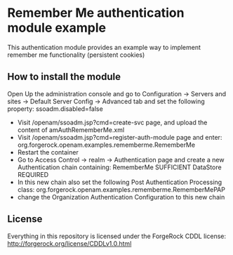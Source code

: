 # Remember Me authentication module example

This authentication module provides an example way to implement remember me functionality (persistent cookies)

## How to install the module

Open Up the administration console and go to Configuration -> Servers and sites -> Default Server Config -> Advanced tab and set the following property:
ssoadm.disabled=false

* Visit /openam/ssoadm.jsp?cmd=create-svc page, and upload the content of amAuthRememberMe.xml
* Visit /openam/ssoadm.jsp?cmd=register-auth-module page and enter:
org.forgerock.openam.examples.rememberme.RememberMe
* Restart the container
* Go to Access Control -> realm -> Authentication page and create a new Authentication chain containing:
RememberMe SUFFICIENT
DataStore REQUIRED
* In this new chain also set the following Post Authentication Processing class:
org.forgerock.openam.examples.rememberme.RememberMePAP
* change the Organization Authentication Configuration to  this new chain

## License

Everything in this repository is licensed under the ForgeRock CDDL license: http://forgerock.org/license/CDDLv1.0.html
